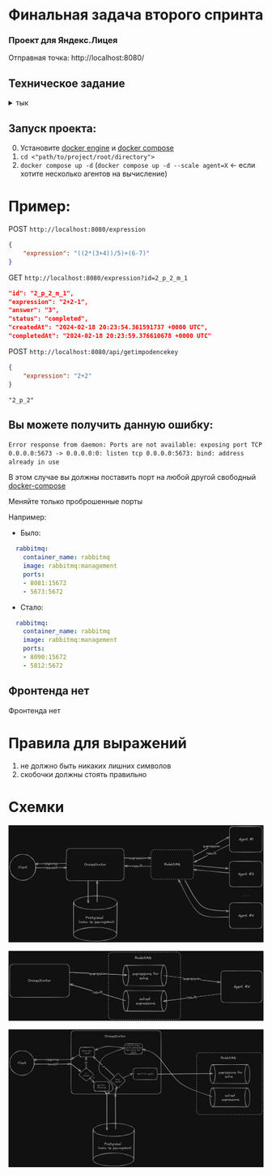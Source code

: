 # Финальная задача второго спринта

### Проект для Яндекс.Лицея

Отправная точка: http://localhost:8080/

## Техническое задание
<details>
  <summary><color> тык</color></summary>
  
  Пользователь хочет считать арифметические выражения. Он вводит строку 2 + 2 * 2 и хочет получить в ответ 6. Но наши операции сложения и умножения (также деления и вычитания) выполняются "очень-очень" долго. Поэтому вариант, при котором пользователь делает http-запрос и получает в качетсве ответа результат, невозможна. Более того: вычисление каждой такой операции в нашей "альтернативной реальности" занимает "гигантские" вычислительные мощности. Соответственно, каждое действие мы должны уметь выполнять отдельно и масштабировать эту систему можем добавлением вычислительных мощностей в нашу систему в виде новых "машин". Поэтому пользователь, присылая выражение, получает в ответ идентификатор выражения и может с какой-то периодичностью уточнять у сервера "не посчиталость ли выражение"? Если выражение наконец будет вычислено - то он получит результат. Помните, что некоторые части арфиметического выражения можно вычислять параллельно.

Front-end часть

GUI, который можно представить как 4 страницы

Форма ввода арифметического выражения. Пользователь вводит арифметическое выражение и отправляет POST http-запрос с этим выражением на back-end. Примечание: Запросы должны быть идемпотентными. К запросам добавляется уникальный идентификатор. Если пользователь отправляет запрос с идентификатором, который уже отправлялся и был принят к обработке - ответ 200. Возможные варианты ответа:
200. Выражение успешно принято, распаршено и принято к обработке
400. Выражение невалидно
500. Что-то не так на back-end. В качестве ответа нужно возвращать id принятного к выполнению выражения.
Страница со списком выражений в виде списка с выражениями. Каждая запись на странице содержит статус, выражение, дату его создания и дату заверщения вычисления. Страница получает данные GET http-запрсом с back-end-а
Страница со списком операций в виде пар: имя операции + время его выполнения (доступное для редактирования поле). Как уже оговаривалось в условии задачи, наши операции выполняются "как будто бы очень долго". Страница получает данные GET http-запрсом с back-end-а. Пользователь может настроить время выполения операции и сохранить изменения.
Страница со списком вычислительных можностей. Страница получает данные GET http-запросом с сервера в виде пар: имя вычислительного ресурса + выполняемая на нём операция.

Требования:
Оркестратор может перезапускаться без потери состояния. Все выражения храним в СУБД.
Оркестратор должен отслеживать задачи, которые выполняются слишком долго (вычислитель тоже может уйти со связи) и делать их повторно доступными для вычислений.

Back-end часть

Состоит из 2 элементов:

Сервер, который принимает арифметическое выражение, переводит его в набор последовательных задач и обеспечивает порядок их выполнения. Далее будем называть его оркестратором.
Вычислитель, который может получить от оркестратора задачу, выполнить его и вернуть серверу результат. Далее будем называть его агентом.
Оркестратор
Сервер, который имеет следующие endpoint-ы:

Добавление вычисления арифметического выражения.
Получение списка выражений со статусами.
Получение значения выражения по его идентификатору.
Получение списка доступных операций со временем их выполения.
Получение задачи для выполения.
Приём результата обработки данных.

Агент
Демон, который получает выражение для вычисления с сервера, вычисляет его и отправляет на сервер результат выражения. При старте демон запускает несколько горутин, каждая из которых выступает в роли независимого вычислителя. Количество горутин регулируется переменной среды.
</details>

## Запуск проекта: 
0) Установите [docker engine](https://docs.docker.com/engine/install/) и [docker compose](https://docs.docker.com/compose/install/)
1) `cd <"path/to/project/root/directory">`
2) `docker compose up -d` (`docker compose up -d --scale agent=X` <- если хотите несколько агентов на вычисление)

# Пример:
POST `http://localhost:8080/expression`
```json
{
    "expression": "((2*(3+4))/5)+(6-7)"
}
```

GET `http://localhost:8080/expression?id=2_p_2_m_1`
```json
"id": "2_p_2_m_1",
"expression": "2+2-1",
"answer": "3",
"status": "completed",
"createdAt": "2024-02-18 20:23:54.361591737 +0000 UTC",
"completedAt": "2024-02-18 20:23:59.376610678 +0000 UTC"
```


POST `http://localhost:8080/api/getimpodencekey`
```json
{
    "expression": "2+2"
}
```

```
"2_p_2"
```
## Вы можете получить данную ошибку: 

`Error response from daemon: Ports are not available: exposing port TCP 0.0.0.0:5673 -> 0.0.0.0:0: listen tcp 0.0.0.0:5673: bind: address already in use`

В этом случае вы должны поставить порт на любой другой свободный [docker-compose](docker-compose.yml)

Меняйте только проброшенные порты

Например:
- Было:
```yaml
  rabbitmq:
    container_name: rabbitmq
    image: rabbitmq:management
    ports:
    - 8081:15672
    - 5673:5672
```
- Стало:
```yaml
  rabbitmq:
    container_name: rabbitmq
    image: rabbitmq:management
    ports:
    - 8090:15672
    - 5812:5672
```

## Фронтенда нет

Фронтенда нет

# Правила для выражений

1) не должно быть никаких лишних символов
2) скобочки должны стоять правильно

# Схемки

![Схема всего проекта](/docs/schema.png)

![Схема всего проекта](/docs/rabbitmq.png)

![Схема всего проекта](/docs/orchestrator.png)